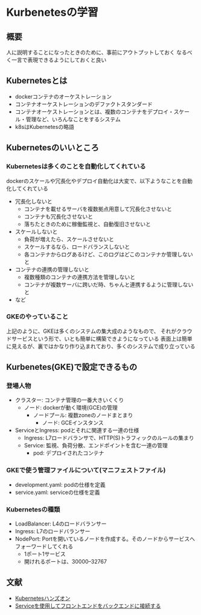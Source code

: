 # Kurbenetesの学習
## 概要
人に説明することになったときのために、事前にアウトプットしておく
なるべく一言で表現できるようにしておくと良い

## Kubernetesとは
- dockerコンテナのオーケストレーション
- コンテナオーケストレーションのデファクトスタンダード
- コンテナオーケストレーションとは、複数のコンテナをデプロイ・スケール・管理など、いろんなことをするシステム
- k8sはKubernetesの略語

## Kubernetesのいいところ
### Kubernetesは多くのことを自動化してくれている
dockerのスケールや冗長化やデプロイ自動化は大変で、以下ようなことを自動化してくれている

- 冗長化しないと
    - コンテナを載せるサーバを複数拠点用意して冗長化させないと
    - コンテナも冗長化させないと
    - 落ちたときのために稼働監視と、自動復旧させないと
- スケールしないと
    - 負荷が増えたら、スケールさせないと
    - スケールするなら、ロードバランスしないと
    - 各コンテナからログあるけど、このログはどこのコンテナか管理しないと
- コンテナの連携の管理しないと
    - 複数種類のコンテナの連携方法を管理しないと
    - コンテナが複数サーバに跨いだ時、ちゃんと連携するように管理しないと
- など

### GKEのやっていること
上記のように、GKEは多くのシステムの集大成のようなもので、
それがクラウドサービスという形で、いとも簡単に構築できようになっている
表面上は簡単に見えるが、裏ではかなり作り込まれており、多くのシステムで成り立っている


## Kurbenetes(GKE)で設定できるもの
### 登場人物
- クラスター: コンテナ管理の一番大きいくくり
    - ノード: dockerが動く環境(GCE)の管理
        - ノードプール: 複数zoneのノードまとまり
            - ノード: GCEインスタンス
- ServiceとIngress: podとそれに関連する一連の仕様
    - Ingress: L7ロードバランサで、HTTP(S)トラフィックのルールの集まり
    - Service: 監視、負荷分散、エンドポイントを含む一連の管理
        - pod: デプロイされたコンテナ


### GKEで使う管理ファイルについて(マニフェストファイル)
- development.yaml: podの仕様を定義
- service.yaml: serviceの仕様を定義

### Kubernetesの種類
- LoadBalancer: L4のロードバランサー
- Ingress: L7のロードバランサー
- NodePort: Portを開いているノードを作成する。そのノードからサービスへフォーワードしてくれる
    - 1ポート1サービス
    - 開けれるポートは、30000–32767


## 文献
- [Kubernetesハンズオン](https://qiita.com/Kta-M/items/ce475c0063d3d3f36d5d)
- [Serviceを使用してフロントエンドをバックエンドに接続する
](https://kubernetes.io/ja/docs/tasks/access-application-cluster/connecting-frontend-backend/)
